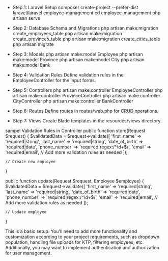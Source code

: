 * Step 1: Laravel Setup
composer create-project --prefer-dist laravel/laravel employee-management
cd employee-management
php artisan serve

* Step 2: Database Schema and Migrations
php artisan make:migration create_employees_table
php artisan make:migration create_provinces_table
php artisan make:migration create_cities_table
php artisan migrate

* Step 3: Models
php artisan make:model Employee
php artisan make:model Province
php artisan make:model City
php artisan make:model Bank

* Step 4: Validation Rules
Define validation rules in the EmployeeController for the input forms.

* Step 5: Controllers
php artisan make:controller EmployeeController
php artisan make:controller ProvinceController
php artisan make:controller CityController
php artisan make:controller BankController

* Step 6: Routes
Define routes in routes/web.php for CRUD operations.

* Step 7: Views
Create Blade templates in the resources/views directory.

sampel Validation Rules in Controller
public function store(Request $request)
{
    $validatedData = $request->validate([
        'first_name' => 'required|string',
        'last_name' => 'required|string',
        'date_of_birth' => 'required|date',
        'phone_number' => 'required|regex:/^\d+$/',
        'email' => 'required|email',
        // Add more validation rules as needed
    ]);

    // Create new employee
}

public function update(Request $request, Employee $employee)
{
    $validatedData = $request->validate([
        'first_name' => 'required|string',
        'last_name' => 'required|string',
        'date_of_birth' => 'required|date',
        'phone_number' => 'required|regex:/^\d+$/',
        'email' => 'required|email',
        // Add more validation rules as needed
    ]);

    // Update employee
}

This is a basic setup. You'll need to add more functionality and customization according to your project requirements, such as dropdown population, handling file uploads for KTP, filtering employees, etc. Additionally, you may want to implement authentication and authorization for user management.